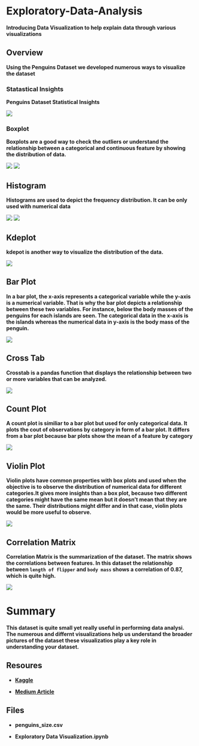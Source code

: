 # Exploratory-Data-Analysis
**Introducing  Data Visualization to help explain data through various visualizations** 

## Overview

**Using the Penguins Dataset we developed numerous ways to visualize the dataset**

### Statastical Insights

**Penguins Dataset Statistical Insights**

<img src= "img/Statistical Insights.png" >

### Boxplot

**Boxplots are a good way to check the outliers or understand the relationship between a categorical and continuous feature by showing the distribution of data.**

<img src= "img/Boxplot 1.png" >     <img src= "img/Boxplot 2.png" >

## Histogram

**Histograms are used to depict the frequency distribution. It can be only used with numerical data** 

<img src = "img/Histogram 1.png" >       <img src = "img/Histogram 2.png" >  

## Kdeplot

**kdepot is another way to visualize the distribution of the data.**

<img src = "img/Kdeplot.png" > 

## Bar Plot

**In a bar plot, the x-axis represents a categorical variable while the y-axis is a numerical variable. That is why the bar plot depicts a relationship between these two variables. For instance, below the body masses of the penguins for each islands are seen. The categorical data in the x-axis is the islands whereas the numerical data in y-axis is the body mass of the penguin.**

<img src = "img/Bar Plot.png" > 

## Cross Tab

**Crosstab is a pandas function that displays the relationship between two or more variables that can be analyzed.**

<img src = "img/Crosstab.png" > 

## Count Plot

**A count plot is similiar to a bar plot but used for only categorical data. It plots the cout of observations by category in form of a bar plot. It differs from a bar plot because bar plots show the mean of a feature by category**

<img src = "img/Count Plot.png" >


## Violin Plot

**Violin plots have common properties with box plots and used when the objective is to observe the distribution of numerical data for different categories.It gives more insights than a box plot, because two different categories might have the same mean but it doesn’t mean that they are the same. Their distributions might differ and in that case, violin plots would be more useful to observe.**

<img src = "img/Violin Plot.png">


## Correlation Matrix

**Correlation Matrix is the summarization of the dataset. The matrix shows the correlations between features. In this dataset the relationship between `length of flipper` and `body mass` shows a correlation of 0.87, which is quite high.**

<img src ="img/Correlation Matrix.png"> 

# Summary

**This dataset is quite small yet really useful in performing data analysi. The numerous and differnt visualizations help us understand the broader pictures of the dataset these visualizatios play a key role in understanding your dataset.**


## Resoures

- **[Kaggle](https://www.kaggle.com/datasets/parulpandey/palmer-archipelago-antarctica-penguin-data?select=penguins_size.csv)**

* **[Medium Article](https://mugekuskon.medium.com/how-to-perform-exploratory-data-analysis-5c3d944c13ff)**


## Files

- **penguins_size.csv**

- **Exploratory Data Visualization.ipynb**
